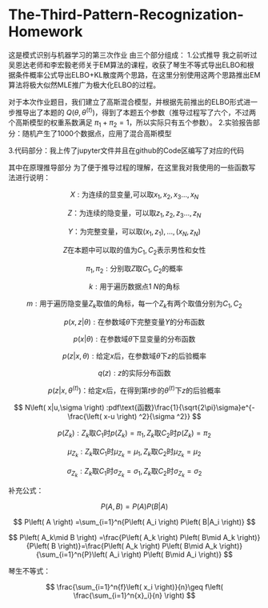 # The-Third-Pattern-Recognization-Homework
这是模式识别与机器学习的第三次作业
由三个部分组成：
1.公式推导
我之前听过吴恩达老师和李宏毅老师关于EM算法的课程，收获了琴生不等式导出ELBO和根据条件概率公式导出ELBO+KL散度两个思路，在这里分别使用这两个思路推出EM算法将极大似然MLE推广为极大化ELBO的过程。

对于本次作业题目，我们建立了高斯混合模型，并根据先前推出的ELBO形式进一步推导出了本题的 $Q\left( \theta ,\theta ^{\left( t \right)} \right)$，得到了本题五个参数（推导过程写了六个，不过两个高斯模型的权重系数满足 $\pi_1 + \pi_2 = 1$，所以实际只有五个参数）。
2.实验报告部分：随机产生了1000个数据点，应用了混合高斯模型

3.代码部分：我上传了jupyter文件并且在github的Code区编写了对应的代码

其中在原理推导部分
为了便于推导过程的理解，在这里我对我使用的一些函数写法进行说明：

$$
X:\text{为连续的显变量,可以取}x_1,x_2,x_3...,x_N
$$

$$
Z\text{：为连续的隐变量，可以取}z_1,z_2,z_3...,z_N
$$

$$
Y\text{：为完整变量，可以取}\left( x_1,z_1 \right), \ldots, \left( x_N,z_N \right)
$$


$$
Z\text{在本题中可以取的值为}C_1,C_2\text{表示男性和女性}
$$

$$
\pi _1,\pi _2:\text{分别取}Z\text{取}C_1,C_2\text{的概率}
$$

$$
k:\text{用于遍历数据点1~}N\text{的角标}
$$

$$
m:\text{用于遍历隐变量}Z_k\text{取值的角标，每一个}Z_k\text{有两个取值分别为}C_1,C_2
$$

$$
p\left( x,z|\theta \right) :\text{在参数域}\theta \text{下完整变量}Y\text{的分布函数}
$$

$$
p\left( x|\theta \right) :\text{在参数域}\theta \text{下显变量的分布函数}
$$

$$
p\left( z|x,\theta \right) :\text{给定}x\text{后，在参数域}\theta \text{下}z\text{的后验概率}
$$

$$
q\left( z \right) :z\text{的实际分布函数}
$$

$$
p\left( z|x,\theta ^{\left( t \right)} \right) \text{：给定}x\text{后，在得到第}t\text{步的}\theta ^{\left( t \right)}\text{下}z\text{的后验概率}
$$

$$
N\left( x|u,\sigma \right) :pdf\text{函数}\frac{1}{\sqrt{2\pi}\sigma}e^{-\frac{\left( x-u \right) ^2}{\sigma ^2}}
$$

$$
p\left( Z_k \right) :Z_k\text{取}C_1\text{时}p\left( Z_k \right) =\pi _1,Z_k\text{取}C_2\text{时}p\left( Z_k \right) =\pi _2
$$

$$
\mu _{Z_k}:Z_k\text{取}C_1\text{时}\mu _{Z_k}=\mu _1,Z_k\text{取}C_2\text{时}\mu _{Z_k}=\mu _2
$$

$$
\sigma _{Z_k}:Z_k\text{取}C_1\text{时}\sigma _{Z_k}=\sigma _1,Z_k\text{取}C_2\text{时}\sigma _{Z_k}=\sigma _2
$$

补充公式：

$$
P\left( A,B \right) =P\left( A \right) P\left( B|A \right) 
$$

$$
P\left( A \right) =\sum_{i=1}^n{P\left( A_i \right) P\left( B|A_i \right)}
$$

$$
P\left( A_k\mid B \right) =\frac{P\left( A_k \right) P\left( B\mid A_k \right)}{P\left( B \right)}=\frac{P\left( A_k \right) P\left( B\mid A_k \right)}{\sum_{i=1}^n{P}\left( A_i \right) P\left( B\mid A_i \right)}
$$

琴生不等式：

$$
\frac{\sum_{i=1}^n{f}\left( x_i \right)}{n}\geq f\left( \frac{\sum_{i=1}^n{x}_i}{n} \right) 
$$


